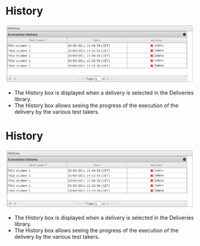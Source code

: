 <!--
created_at: '2012-03-29 15:40:50'
updated_at: '2013-03-13 14:07:35'
authors:
    - 'Jérôme Bogaerts'
contributors:
    - 'Franck Gismondi'
tags:
    - Deliveries
-->

History
=======

![](../resources/deliveries-history.png)

-   The History box is displayed when a delivery is selected in the Deliveries library.
-   The History box allows seeing the progress of the execution of the delivery by the various test takers.

History
=======

![](../resources/deliveries-history.png)

-   The History box is displayed when a delivery is selected in the Deliveries library.
-   The History box allows seeing the progress of the execution of the delivery by the various test takers.


